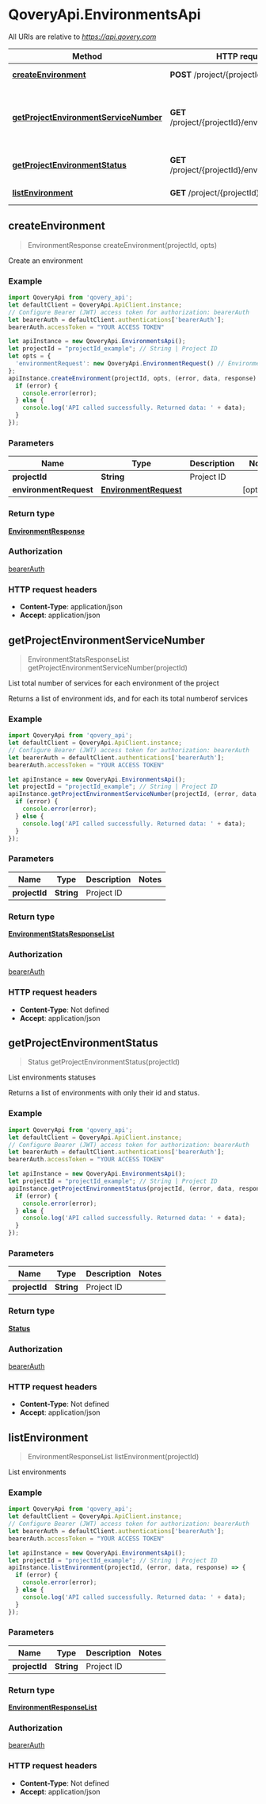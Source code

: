 # QoveryApi.EnvironmentsApi

All URIs are relative to *https://api.qovery.com*

Method | HTTP request | Description
------------- | ------------- | -------------
[**createEnvironment**](EnvironmentsApi.md#createEnvironment) | **POST** /project/{projectId}/environment | Create an environment
[**getProjectEnvironmentServiceNumber**](EnvironmentsApi.md#getProjectEnvironmentServiceNumber) | **GET** /project/{projectId}/environment/stats | List total number of services for each environment of the project
[**getProjectEnvironmentStatus**](EnvironmentsApi.md#getProjectEnvironmentStatus) | **GET** /project/{projectId}/environment/status | List environments statuses
[**listEnvironment**](EnvironmentsApi.md#listEnvironment) | **GET** /project/{projectId}/environment | List environments



## createEnvironment

> EnvironmentResponse createEnvironment(projectId, opts)

Create an environment

### Example

```javascript
import QoveryApi from 'qovery_api';
let defaultClient = QoveryApi.ApiClient.instance;
// Configure Bearer (JWT) access token for authorization: bearerAuth
let bearerAuth = defaultClient.authentications['bearerAuth'];
bearerAuth.accessToken = "YOUR ACCESS TOKEN"

let apiInstance = new QoveryApi.EnvironmentsApi();
let projectId = "projectId_example"; // String | Project ID
let opts = {
  'environmentRequest': new QoveryApi.EnvironmentRequest() // EnvironmentRequest | 
};
apiInstance.createEnvironment(projectId, opts, (error, data, response) => {
  if (error) {
    console.error(error);
  } else {
    console.log('API called successfully. Returned data: ' + data);
  }
});
```

### Parameters


Name | Type | Description  | Notes
------------- | ------------- | ------------- | -------------
 **projectId** | **String**| Project ID | 
 **environmentRequest** | [**EnvironmentRequest**](EnvironmentRequest.md)|  | [optional] 

### Return type

[**EnvironmentResponse**](EnvironmentResponse.md)

### Authorization

[bearerAuth](../README.md#bearerAuth)

### HTTP request headers

- **Content-Type**: application/json
- **Accept**: application/json


## getProjectEnvironmentServiceNumber

> EnvironmentStatsResponseList getProjectEnvironmentServiceNumber(projectId)

List total number of services for each environment of the project

Returns a list of environment ids, and for each its total numberof services

### Example

```javascript
import QoveryApi from 'qovery_api';
let defaultClient = QoveryApi.ApiClient.instance;
// Configure Bearer (JWT) access token for authorization: bearerAuth
let bearerAuth = defaultClient.authentications['bearerAuth'];
bearerAuth.accessToken = "YOUR ACCESS TOKEN"

let apiInstance = new QoveryApi.EnvironmentsApi();
let projectId = "projectId_example"; // String | Project ID
apiInstance.getProjectEnvironmentServiceNumber(projectId, (error, data, response) => {
  if (error) {
    console.error(error);
  } else {
    console.log('API called successfully. Returned data: ' + data);
  }
});
```

### Parameters


Name | Type | Description  | Notes
------------- | ------------- | ------------- | -------------
 **projectId** | **String**| Project ID | 

### Return type

[**EnvironmentStatsResponseList**](EnvironmentStatsResponseList.md)

### Authorization

[bearerAuth](../README.md#bearerAuth)

### HTTP request headers

- **Content-Type**: Not defined
- **Accept**: application/json


## getProjectEnvironmentStatus

> Status getProjectEnvironmentStatus(projectId)

List environments statuses

Returns a list of environments with only their id and status.

### Example

```javascript
import QoveryApi from 'qovery_api';
let defaultClient = QoveryApi.ApiClient.instance;
// Configure Bearer (JWT) access token for authorization: bearerAuth
let bearerAuth = defaultClient.authentications['bearerAuth'];
bearerAuth.accessToken = "YOUR ACCESS TOKEN"

let apiInstance = new QoveryApi.EnvironmentsApi();
let projectId = "projectId_example"; // String | Project ID
apiInstance.getProjectEnvironmentStatus(projectId, (error, data, response) => {
  if (error) {
    console.error(error);
  } else {
    console.log('API called successfully. Returned data: ' + data);
  }
});
```

### Parameters


Name | Type | Description  | Notes
------------- | ------------- | ------------- | -------------
 **projectId** | **String**| Project ID | 

### Return type

[**Status**](Status.md)

### Authorization

[bearerAuth](../README.md#bearerAuth)

### HTTP request headers

- **Content-Type**: Not defined
- **Accept**: application/json


## listEnvironment

> EnvironmentResponseList listEnvironment(projectId)

List environments

### Example

```javascript
import QoveryApi from 'qovery_api';
let defaultClient = QoveryApi.ApiClient.instance;
// Configure Bearer (JWT) access token for authorization: bearerAuth
let bearerAuth = defaultClient.authentications['bearerAuth'];
bearerAuth.accessToken = "YOUR ACCESS TOKEN"

let apiInstance = new QoveryApi.EnvironmentsApi();
let projectId = "projectId_example"; // String | Project ID
apiInstance.listEnvironment(projectId, (error, data, response) => {
  if (error) {
    console.error(error);
  } else {
    console.log('API called successfully. Returned data: ' + data);
  }
});
```

### Parameters


Name | Type | Description  | Notes
------------- | ------------- | ------------- | -------------
 **projectId** | **String**| Project ID | 

### Return type

[**EnvironmentResponseList**](EnvironmentResponseList.md)

### Authorization

[bearerAuth](../README.md#bearerAuth)

### HTTP request headers

- **Content-Type**: Not defined
- **Accept**: application/json

